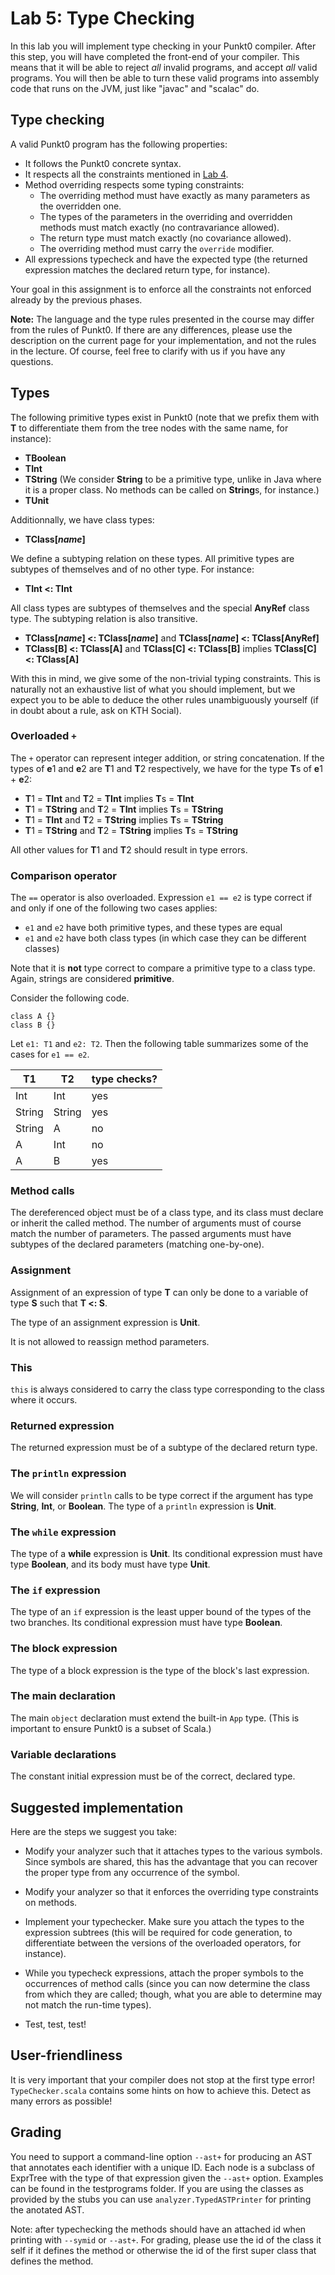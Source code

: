 # Lab 5: Type Checking

In this lab you will implement type checking in your Punkt0
compiler. After this step, you will have completed the front-end of
your compiler. This means that it will be able to reject *all* invalid
programs, and accept *all* valid programs. You will then be able to
turn these valid programs into assembly code that runs on the JVM,
just like "javac" and "scalac" do.

## Type checking

A valid Punkt0 program has the following properties:

* It follows the Punkt0 concrete syntax.
* It respects all the constraints mentioned in [Lab 4](lab4.md).
* Method overriding respects some typing constraints:
  * The overriding method must have exactly as many parameters as the overridden one.
  * The types of the parameters in the overriding and overridden methods must match exactly (no contravariance allowed).
  * The return type must match exactly (no covariance allowed).
  * The overriding method must carry the `override` modifier.
* All expressions typecheck and have the expected type (the returned expression matches the declared return type, for instance).

Your goal in this assignment is to enforce all the constraints not
enforced already by the previous phases.

**Note:** The language and the type rules presented in the course may
differ from the rules of Punkt0. If there are any differences, please
use the description on the current page for your implementation, and
not the rules in the lecture. Of course, feel free to clarify with
us if you have any questions.

## Types

The following primitive types exist in Punkt0 (note that we prefix them
with **T** to differentiate them from the tree nodes with the same
name, for instance):

  * **TBoolean**
  * **TInt**
  * **TString** (We consider **String** to be a primitive type, unlike in Java where it is a proper class. No methods can be called on **String**s, for instance.)
  * **TUnit**

Additionnally, we have class types:

  * **TClass[*name*]**

We define a subtyping relation on these types. All primitive types are
subtypes of themselves and of no other type. For instance:

  * **TInt <: TInt**

All class types are subtypes of themselves and the special **AnyRef**
class type. The subtyping relation is also transitive.

  * **TClass[*name*] <: TClass[*name*]** and **TClass[*name*] <: TClass[**AnyRef**]**
  * **TClass[**B**] <: TClass[**A**]** and **TClass[**C**] <: TClass[**B**]** implies **TClass[**C**] <: TClass[**A**]**

With this in mind, we give some of the non-trivial typing
constraints. This is naturally not an exhaustive list of what you
should implement, but we expect you to be able to deduce the other
rules unambiguously yourself (if in doubt about a rule, ask on KTH
Social).

### Overloaded `+`

The `+` operator can represent integer addition, or string
concatenation. If the types of **e**1 and **e**2 are **T**1 and **T**2
respectively, we have for the type **T**s of **e**1 + **e**2:

  * **T**1 = **TInt** and **T**2 = **TInt** implies **T**s = **TInt**
  * **T**1 = **TString** and **T**2 = **TInt** implies **T**s = **TString**
  * **T**1 = **TInt** and **T**2 = **TString** implies **T**s = **TString**
  * **T**1 = **TString** and **T**2 = **TString** implies **T**s = **TString**

All other values for **T**1 and **T**2 should result in type errors.

### Comparison operator

The `==` operator is also overloaded. Expression `e1 == e2` is type
correct if and only if one of the following two cases applies:

  * `e1` and `e2` have both primitive types, and these types are equal
  * `e1` and `e2` have both class types (in which case they can be different classes)

Note that it is **not** type correct to compare a primitive type to a
class type. Again, strings are considered **primitive**.

Consider the following code.

    class A {}
    class B {}

Let `e1: T1` and `e2: T2`. Then the following table summarizes some of the cases for `e1 == e2`.

T1     | T2     | type checks?
--     | --     | ------------
Int    | Int    | yes
String | String | yes
String | A      | no
A      | Int    | no
A      | B      | yes

### Method calls

The dereferenced object must be of a class type, and its class must
declare or inherit the called method. The number of arguments must of course
match the number of parameters. The passed arguments must have
subtypes of the declared parameters (matching one-by-one).

### Assignment

Assignment of an expression of type **T** can only be done to a
variable of type **S** such that **T <: S**.

The type of an assignment expression is **Unit**.

It is not allowed to reassign method parameters.

### This

`this` is always considered to carry the class type corresponding to
the class where it occurs.


### Returned expression

The returned expression must be of a subtype of the declared return
type.


### The `println` expression

We will consider `println` calls to be type correct if the argument has type **String**, **Int**, or **Boolean**. The type of a `println` expression is **Unit**.


### The `while` expression

The type of a **while** expression is **Unit**. Its conditional
expression must have type **Boolean**, and its body must have type
**Unit**.


### The `if` expression

The type of an `if` expression is the least upper bound of the types of the two branches. Its conditional expression must have type **Boolean**.

### The block expression

The type of a block expression is the type of the block's last expression.

### The main declaration

The main `object` declaration must extend the built-in `App`
type. (This is important to ensure Punkt0 is a subset of Scala.)


### Variable declarations

The constant initial expression must be of the correct, declared type.

## Suggested implementation

Here are the steps we suggest you take:

* Modify your analyzer such that it attaches types to the various
  symbols. Since symbols are shared, this has the advantage that you
  can recover the proper type from any occurrence of the symbol.

* Modify your analyzer so that it enforces the overriding type
  constraints on methods.

* Implement your typechecker. Make sure you attach the types to the
  expression subtrees (this will be required for code generation, to
  differentiate between the versions of the overloaded operators, for
  instance).

* While you typecheck expressions, attach the proper symbols to the
  occurrences of method calls (since you can now determine the class
  from which they are called; though, what you are able to determine
  may not match the run-time types).

* Test, test, test!

## User-friendliness

It is very important that your compiler does not stop at the first
type error! `TypeChecker.scala` contains some hints on how to achieve
this. Detect as many errors as possible!

## Grading

You need to support a command-line option `--ast+` for producing an AST that annotates each identifier with a
unique ID. Each node is a subclass of ExprTree with the type of that
expression given the `--ast+` option. Examples can be found in the testprograms
folder. If you are using the classes as provided by the stubs you can use
`analyzer.TypedASTPrinter` for printing the anotated AST.

Note: after typechecking the methods should have an attached id when printing with
`--symid` or `--ast+`. For grading, please use the id of the class it self if it
defines the method or otherwise the id of the first super class that defines the
method.